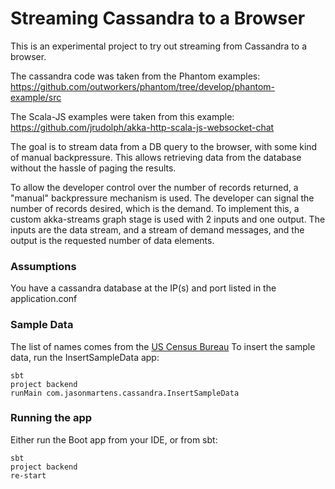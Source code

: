 Streaming Cassandra to a Browser
================================

This is an experimental project to try out streaming from Cassandra to a browser. 

The cassandra code was taken from the Phantom examples: https://github.com/outworkers/phantom/tree/develop/phantom-example/src

The Scala-JS examples were taken from this example: https://github.com/jrudolph/akka-http-scala-js-websocket-chat

The goal is to stream data from a DB query to the browser, with some kind of manual backpressure. This allows retrieving data from the database without the hassle of paging the results. 

To allow the developer control over the number of records returned, a "manual" backpressure mechanism is used. The developer can signal the number of records desired, which is the demand. To implement this, a custom akka-streams graph stage is used with 2 inputs and one output. The inputs are the data stream, and a stream of demand messages, and the output is the requested number of data elements. 


### Assumptions
You have a cassandra database at the IP(s) and port listed in the application.conf

### Sample Data
The list of names comes from the [US Census Bureau](http://www2.census.gov/topics/genealogy/2000surnames/)
To insert the sample data, run the InsertSampleData app:
```
sbt
project backend
runMain com.jasonmartens.cassandra.InsertSampleData
```

### Running the app
Either run the Boot app from your IDE, or from sbt:
```
sbt
project backend
re-start
```

